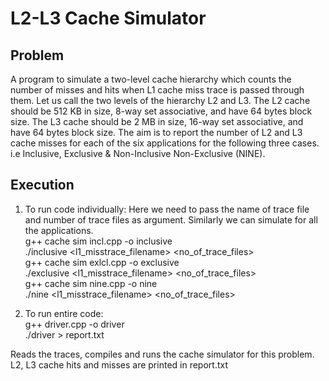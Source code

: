 # L2-L3 Cache Simulator

## Problem 
A program to simulate a two-level cache hierarchy which counts the number
of misses and hits when L1 cache miss trace is passed through them. Let
us call the two levels of the hierarchy L2 and L3. The L2 cache should be
512 KB in size, 8-way set associative, and have 64 bytes block size. The
L3 cache should be 2 MB in size, 16-way set associative, and have 64 bytes
block size. The aim is to report the number of L2 and L3 cache misses
for each of the six applications for the following three cases. i.e Inclusive,
Exclusive & Non-Inclusive Non-Exclusive (NINE).

## Execution

1. To run code individually:  Here we need to pass the name of trace file and number of trace  files as argument. Similarly we can simulate for all the applications. <br/> 
  g++ cache sim incl.cpp -o inclusive  <br/>
  ./inclusive <l1_misstrace_filename> <no_of_trace_files>  <br/>
  g++ cache sim exlcl.cpp -o exclusive  <br/>
  ./exclusive <l1_misstrace_filename> <no_of_trace_files>  <br/>
  g++ cache sim nine.cpp -o nine  <br/>
  ./nine <l1_misstrace_filename> <no_of_trace_files>  <br/>
  
2. To run entire code:  <br/>
  g++ driver.cpp -o driver  <br/>
  ./driver > report.txt  <br/>
 
Reads the traces, compiles and runs the cache simulator for this problem. L2, L3 cache hits and misses are printed in report.txt
